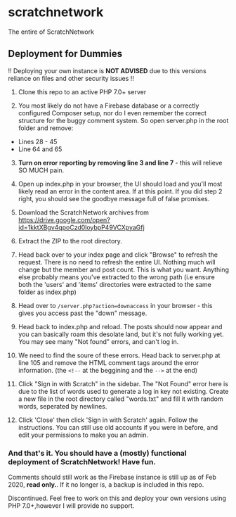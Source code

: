# scratchnetwork
The entire of ScratchNetwork

## Deployment for Dummies
!! Deploying your own instance is **NOT ADVISED** due to this versions reliance on files and other security issues !!

1. Clone this repo to an active PHP 7.0+ server

2. You most likely do not have a Firebase database or a correctly configured Composer setup, nor do I even remember the correct structure for the buggy comment system. So open server.php in the root folder and remove:
  - Lines 28 - 45
  - Line 64 and 65
  
3. **Turn on error reporting by removing line 3 and line 7** - this will relieve SO MUCH pain.

4. Open up index.php in your browser, the UI should load and you'll most likely read an error in the content area. If at this point. If you did step 2 right, you should see the goodbye message full of false promises.

5. Download the ScratchNetwork archives from https://drive.google.com/open?id=1kktXBgv4qpoCzd0loybpP49VCXpyaGfj

6. Extract the ZIP to the root directory.

7. Head back over to your index page and click "Browse" to refresh the request. There is no need to refresh the entire UI. Nothing much will change but the member and post count. This is what you want. Anything else probably means you've extracted to the wrong path (i.e ensure both the 'users' and 'items' directories were extracted to the same folder as index.php)

8. Head over to `/server.php?action=downaccess` in your browser - this gives you access past the "down" message.

9. Head back to index.php and reload. The posts should now appear and you can basically roam this desolate land, but it's not fully working yet. You may see many "Not found" errors, and can't log in.

10. We need to find the soure of these errors. Head back to server.php at line 105 and remove the HTML comment tags around the error information. (the `<!--` at the beggining and the `-->` at the end)

11. Click "Sign in with Scratch" in the sidebar. The "Not Found" error here is due to the list of words used to generate a log in key not existing. Create a new file in the root directory called "words.txt" and fill it with random words, seperated by newlines.

12. Click 'Close' then click 'Sign in with Scratch' again. Follow the instructions. You can still use old accounts if you were in before, and edit your permissions to make you an admin.

### And that's it. You should have a (mostly) functional deployment of ScratchNetwork! Have fun.
Comments should still work as the Firebase instance is still up as of Feb 2020, **read only.**. If it no longer is, a backup is included in this repo.



Discontinued. Feel free to work on this and deploy your own versions using PHP 7.0+,however I will provide no support.

